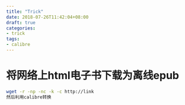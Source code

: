 ```yaml
---
title: "Trick"
date: 2018-07-26T11:42:04+08:00
draft: true
categories: 
- trick
tags:
- calibre
---
```


# 将网络上html电子书下载为离线epub
```bash
wget -r -np -nc -k -c http://link
然后利用calibre转换